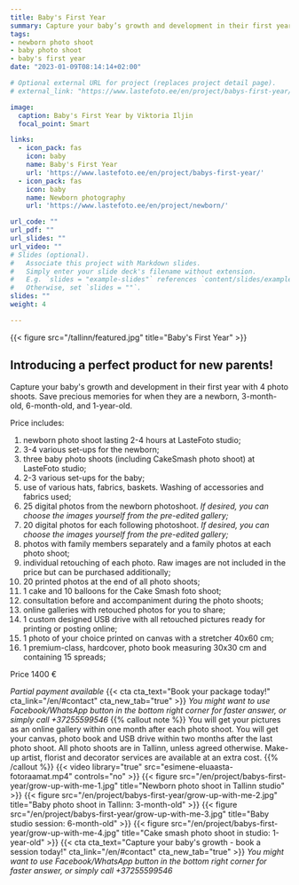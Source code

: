 ```yaml
---
title: Baby's First Year
summary: Capture your baby’s growth and development in their first year with 4 photo shoots. 
tags:
- newborn photo shoot
- baby photo shoot
- baby's first year
date: "2023-01-09T08:14:14+02:00"

# Optional external URL for project (replaces project detail page).
# external_link: "https://www.lastefoto.ee/en/project/babys-first-year/"

image:
  caption: Baby's First Year by Viktoria Iljin
  focal_point: Smart

links:
  - icon_pack: fas
    icon: baby
    name: Baby's First Year
    url: 'https://www.lastefoto.ee/en/project/babys-first-year/'
  - icon_pack: fas
    icon: baby
    name: Newborn photography
    url: 'https://www.lastefoto.ee/en/project/newborn/'

url_code: ""
url_pdf: ""
url_slides: ""
url_video: ""
# Slides (optional).
#   Associate this project with Markdown slides.
#   Simply enter your slide deck's filename without extension.
#   E.g. `slides = "example-slides"` references `content/slides/example-slides.md`.
#   Otherwise, set `slides = ""`.
slides: ""
weight: 4

---
```

{{< figure src="/tallinn/featured.jpg" title="Baby's First Year" >}}
## Introducing a perfect product for new parents!

Capture your baby's growth and development in their first year with 4 photo shoots. Save precious memories for when they are a newborn, 3-month-old, 6-month-old, and 1-year-old.

Price includes:
1. newborn photo shoot lasting 2-4 hours at LasteFoto studio;
2. 3-4 various set-ups for the newborn;
3. three baby photo shoots (including CakeSmash photo shoot) at LasteFoto studio;
4. 2-3 various set-ups for the baby;
5. use of various hats, fabrics, baskets. Washing of accessories and fabrics used;
6. 25 digital photos from the newborn photoshoot. _If desired, you can choose the images yourself from the pre-edited gallery;_
7. 20 digital photos for each following photoshoot. _If desired, you can choose the images yourself from the pre-edited gallery;_
8. photos with family members separately and a family photos at each photo shoot;
9. individual retouching of each photo. Raw images are not included in the price but can be purchased additionally;
10. 20 printed photos at the end of all photo shoots;
11. 1 cake and 10 balloons for the Cake Smash foto shoot;
12. consultation before and accompaniment during the photo shoots;
13. online galleries with retouched photos for you to share;
14. 1 custom designed USB drive with all retouched pictures ready for printing or posting online;
15. 1 photo of your choice printed on canvas with a stretcher 40x60 cm;
16. 1 premium-class, hardcover, photo book measuring 30x30 cm and containing 15 spreads;

Price 1400 €

_Partial payment available_
{{< cta cta_text="Book your package today!" cta_link="/en/#contact" cta_new_tab="true" >}}
_You might want to use Facebook/WhatsApp button in the bottom right corner for faster answer, or simply call +37255599546_
{{% callout note %}}
You will get your pictures as an online gallery within one month after each photo shoot. You will get your canvas, photo book and USB drive within two months after the last photo shoot. All photo shoots are in Tallinn, unless agreed otherwise. Make-up artist, florist and decorator services are available at an extra cost.
{{% /callout %}}
{{< video library="true" src="esimene-eluaasta-fotoraamat.mp4" controls="no" >}}
{{< figure src="/en/project/babys-first-year/grow-up-with-me-1.jpg" title="Newborn photo shoot in Tallinn studio" >}}
{{< figure src="/en/project/babys-first-year/grow-up-with-me-2.jpg" title="Baby photo shoot in Tallinn: 3-month-old" >}}
{{< figure src="/en/project/babys-first-year/grow-up-with-me-3.jpg" title="Baby studio session: 6-month-old" >}}
{{< figure src="/en/project/babys-first-year/grow-up-with-me-4.jpg" title="Cake smash photo shoot in studio: 1-year-old" >}}
{{< cta cta_text="Capture your baby's growth - book a session today!" cta_link="/en/#contact" cta_new_tab="true" >}}
_You might want to use Facebook/WhatsApp button in the bottom right corner for faster answer, or simply call +37255599546_